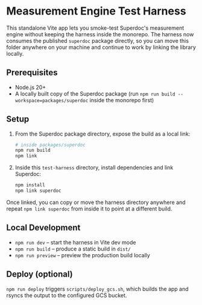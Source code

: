 # Measurement Engine Test Harness

This standalone Vite app lets you smoke-test Superdoc's measurement engine without keeping the harness inside the monorepo. The harness now consumes the published `superdoc` package directly, so you can move this folder anywhere on your machine and continue to work by linking the library locally.

## Prerequisites

- Node.js 20+
- A locally built copy of the Superdoc package (run `npm run build --workspace=packages/superdoc` inside the monorepo first)

## Setup

1. From the Superdoc package directory, expose the build as a local link:
   ```bash
   # inside packages/superdoc
   npm run build
   npm link
   ```
2. Inside this `test-harness` directory, install dependencies and link Superdoc:
   ```bash
   npm install
   npm link superdoc
   ```

Once linked, you can copy or move the harness directory anywhere and repeat `npm link superdoc` from inside it to point at a different build.

## Local Development

- `npm run dev` – start the harness in Vite dev mode
- `npm run build` – produce a static build in `dist/`
- `npm run preview` – preview the production build locally

## Deploy (optional)

`npm run deploy` triggers `scripts/deploy_gcs.sh`, which builds the app and rsyncs the output to the configured GCS bucket.
